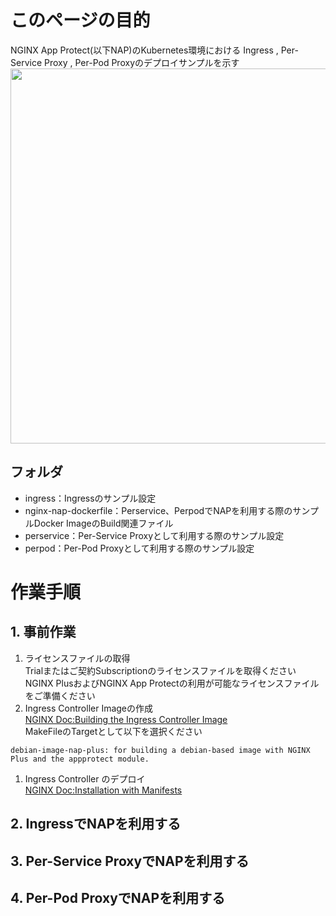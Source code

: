 # このページの目的
NGINX App Protect(以下NAP)のKubernetes環境における Ingress , Per-Service Proxy , Per-Pod Proxyのデプロイサンプルを示す
<br><img src="https://www.nginx.com/wp-content/uploads/2020/09/app-services-Kubernetes-pt2_four-locations.png" width="600"><br>

## フォルダ
- ingress：Ingressのサンプル設定
- nginx-nap-dockerfile：Perservice、PerpodでNAPを利用する際のサンプルDocker ImageのBuild関連ファイル
- perservice：Per-Service Proxyとして利用する際のサンプル設定
- perpod：Per-Pod Proxyとして利用する際のサンプル設定

# 作業手順
## 1. 事前作業
1. ライセンスファイルの取得   
Trialまたはご契約Subscriptionのライセンスファイルを取得ください   
NGINX PlusおよびNGINX App Protectの利用が可能なライセンスファイルをご準備ください
1. Ingress Controller Imageの作成   
[NGINX Doc:Building the Ingress Controller Image](https://docs.nginx.com/nginx-ingress-controller/installation/building-ingress-controller-image/)   
MakeFileのTargetとして以下を選択ください
```
debian-image-nap-plus: for building a debian-based image with NGINX Plus and the appprotect module.
```
1. Ingress Controller のデプロイ   
[NGINX Doc:Installation with Manifests](https://docs.nginx.com/nginx-ingress-controller/installation/installation-with-manifests/)

## 2. IngressでNAPを利用する
## 3. Per-Service ProxyでNAPを利用する
## 4. Per-Pod ProxyでNAPを利用する
